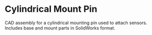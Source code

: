 # Cylindrical Mount Pin

CAD assembly for a cylindrical mounting pin used to attach sensors. Includes base and mount parts in SolidWorks format.
